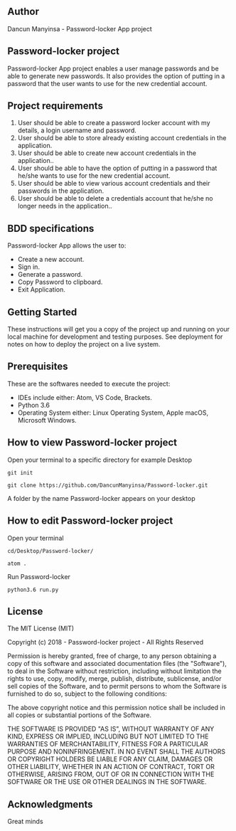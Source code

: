 ## Author
Dancun Manyinsa - Password-locker App project 

## Password-locker project
Password-locker App project enables a user manage passwords and be able to generate new passwords. It also provides the option of putting in a password that the user wants to use for the new credential account.
 
## Project requirements
1. User should be able to create a password locker account with my details, a login username and password.
2. User should be able to store already existing account credentials in the application.
3. User should be able to create new account credentials in the application..
4. User should be able to have the option of putting in a password that he/she wants to use for the new credential account.
5. User should be able to view various account credentials and their passwords in the application.
6.  User should be able to delete a credentials account that he/she no longer needs in the application..
 

## BDD specifications

Password-locker App allows the user to:
* Create a new account.
* Sign in.
* Generate a password.
* Copy Password to clipboard.
* Exit Application.

## Getting Started

These instructions will get you a copy of the project up and running on your local machine for development and testing purposes. See deployment for notes on how to deploy the project on a live system.

## Prerequisites

These are the softwares needed to execute the project: 

* IDEs include either: Atom, VS Code, Brackets.
* Python 3.6
* Operating System either: Linux Operating System, Apple macOS, Microsoft Windows.


## How to view Password-locker project

Open your terminal to a specific directory for example Desktop

```git init```

```git clone https://github.com/DancunManyinsa/Password-locker.git```

A folder by the name Password-locker appears on your desktop


## How to edit Password-locker project

Open your terminal

```cd/Desktop/Password-locker/```

```atom .```

Run Password-locker

```python3.6 run.py```

## License


The MIT License (MIT)

Copyright (c) 2018 - Password-locker project - All Rights Reserved

Permission is hereby granted, free of charge, to any person obtaining a copy
of this software and associated documentation files (the "Software"), to deal
in the Software without restriction, including without limitation the rights
to use, copy, modify, merge, publish, distribute, sublicense, and/or sell
copies of the Software, and to permit persons to whom the Software is
furnished to do so, subject to the following conditions:

The above copyright notice and this permission notice shall be included in
all copies or substantial portions of the Software.

THE SOFTWARE IS PROVIDED "AS IS", WITHOUT WARRANTY OF ANY KIND, EXPRESS OR
IMPLIED, INCLUDING BUT NOT LIMITED TO THE WARRANTIES OF MERCHANTABILITY,
FITNESS FOR A PARTICULAR PURPOSE AND NONINFRINGEMENT. IN NO EVENT SHALL THE
AUTHORS OR COPYRIGHT HOLDERS BE LIABLE FOR ANY CLAIM, DAMAGES OR OTHER
LIABILITY, WHETHER IN AN ACTION OF CONTRACT, TORT OR OTHERWISE, ARISING FROM,
OUT OF OR IN CONNECTION WITH THE SOFTWARE OR THE USE OR OTHER DEALINGS IN
THE SOFTWARE.
## Acknowledgments

Great minds
